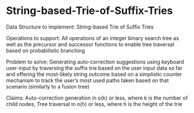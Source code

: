 # String-based-Trie-of-Suffix-Tries
Data Structure to implement: String-based Trie of Suffix Tries


Operations to support: All operations of an integer binary search tree as well as the precursor and successor functions to enable tree traversal based on probabilistic branching


Problem to solve: Generating auto-correction suggestions using keyboard user-input by traversing the suffix trie based on the user input data so far and offering the most-likely string outcome based on a simplistic counter mechanism to track the user’s most used paths taken based on that scenario (similarly to a fusion tree)


Claims: Auto-correction generation in o(k) or less, where k is the number of child nodes, Tree traversal in o(h) or less, where h is the height of the trie

